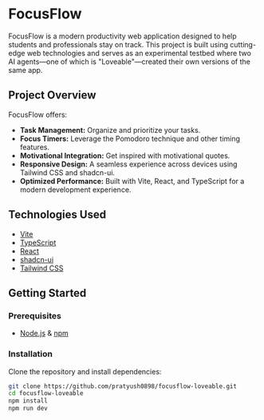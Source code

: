 # FocusFlow

FocusFlow is a modern productivity web application designed to help students and professionals stay on track. This project is built using cutting-edge web technologies and serves as an experimental testbed where two AI agents—one of which is "Loveable"—created their own versions of the same app.

## Project Overview

FocusFlow offers:
- **Task Management:** Organize and prioritize your tasks.
- **Focus Timers:** Leverage the Pomodoro technique and other timing features.
- **Motivational Integration:** Get inspired with motivational quotes.
- **Responsive Design:** A seamless experience across devices using Tailwind CSS and shadcn-ui.
- **Optimized Performance:** Built with Vite, React, and TypeScript for a modern development experience.

## Technologies Used

- [Vite](https://vitejs.dev/)
- [TypeScript](https://www.typescriptlang.org/)
- [React](https://reactjs.org/)
- [shadcn-ui](https://ui.shadcn.com/)
- [Tailwind CSS](https://tailwindcss.com/)

## Getting Started

### Prerequisites

- [Node.js](https://nodejs.org/) & [npm](https://www.npmjs.com/)

### Installation

Clone the repository and install dependencies:

```sh
git clone https://github.com/pratyush0898/focusflow-loveable.git
cd focusflow-loveable
npm install
npm run dev
```
